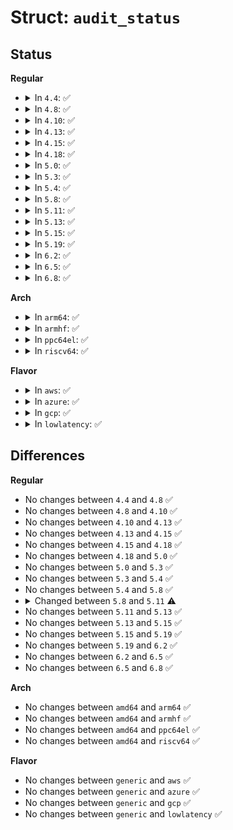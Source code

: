 # Struct: <code>audit_status</code>

## Status
<b>Regular</b>
<ul>
<li>
<details>
<summary>In <code>4.4</code>: ✅</summary>

```c
struct audit_status {
    __u32 mask;
    __u32 enabled;
    __u32 failure;
    __u32 pid;
    __u32 rate_limit;
    __u32 backlog_limit;
    __u32 lost;
    __u32 backlog;
    __u32 version;
    __u32 feature_bitmap;
    __u32 backlog_wait_time;
};
```
</details>
</li>
<li>
<details>
<summary>In <code>4.8</code>: ✅</summary>

```c
struct audit_status {
    __u32 mask;
    __u32 enabled;
    __u32 failure;
    __u32 pid;
    __u32 rate_limit;
    __u32 backlog_limit;
    __u32 lost;
    __u32 backlog;
    __u32 version;
    __u32 feature_bitmap;
    __u32 backlog_wait_time;
};
```
</details>
</li>
<li>
<details>
<summary>In <code>4.10</code>: ✅</summary>

```c
struct audit_status {
    __u32 mask;
    __u32 enabled;
    __u32 failure;
    __u32 pid;
    __u32 rate_limit;
    __u32 backlog_limit;
    __u32 lost;
    __u32 backlog;
    __u32 version;
    __u32 feature_bitmap;
    __u32 backlog_wait_time;
};
```
</details>
</li>
<li>
<details>
<summary>In <code>4.13</code>: ✅</summary>

```c
struct audit_status {
    __u32 mask;
    __u32 enabled;
    __u32 failure;
    __u32 pid;
    __u32 rate_limit;
    __u32 backlog_limit;
    __u32 lost;
    __u32 backlog;
    __u32 version;
    __u32 feature_bitmap;
    __u32 backlog_wait_time;
};
```
</details>
</li>
<li>
<details>
<summary>In <code>4.15</code>: ✅</summary>

```c
struct audit_status {
    __u32 mask;
    __u32 enabled;
    __u32 failure;
    __u32 pid;
    __u32 rate_limit;
    __u32 backlog_limit;
    __u32 lost;
    __u32 backlog;
    __u32 version;
    __u32 feature_bitmap;
    __u32 backlog_wait_time;
};
```
</details>
</li>
<li>
<details>
<summary>In <code>4.18</code>: ✅</summary>

```c
struct audit_status {
    __u32 mask;
    __u32 enabled;
    __u32 failure;
    __u32 pid;
    __u32 rate_limit;
    __u32 backlog_limit;
    __u32 lost;
    __u32 backlog;
    __u32 version;
    __u32 feature_bitmap;
    __u32 backlog_wait_time;
};
```
</details>
</li>
<li>
<details>
<summary>In <code>5.0</code>: ✅</summary>

```c
struct audit_status {
    __u32 mask;
    __u32 enabled;
    __u32 failure;
    __u32 pid;
    __u32 rate_limit;
    __u32 backlog_limit;
    __u32 lost;
    __u32 backlog;
    __u32 version;
    __u32 feature_bitmap;
    __u32 backlog_wait_time;
};
```
</details>
</li>
<li>
<details>
<summary>In <code>5.3</code>: ✅</summary>

```c
struct audit_status {
    __u32 mask;
    __u32 enabled;
    __u32 failure;
    __u32 pid;
    __u32 rate_limit;
    __u32 backlog_limit;
    __u32 lost;
    __u32 backlog;
    __u32 version;
    __u32 feature_bitmap;
    __u32 backlog_wait_time;
};
```
</details>
</li>
<li>
<details>
<summary>In <code>5.4</code>: ✅</summary>

```c
struct audit_status {
    __u32 mask;
    __u32 enabled;
    __u32 failure;
    __u32 pid;
    __u32 rate_limit;
    __u32 backlog_limit;
    __u32 lost;
    __u32 backlog;
    __u32 version;
    __u32 feature_bitmap;
    __u32 backlog_wait_time;
};
```
</details>
</li>
<li>
<details>
<summary>In <code>5.8</code>: ✅</summary>

```c
struct audit_status {
    __u32 mask;
    __u32 enabled;
    __u32 failure;
    __u32 pid;
    __u32 rate_limit;
    __u32 backlog_limit;
    __u32 lost;
    __u32 backlog;
    __u32 version;
    __u32 feature_bitmap;
    __u32 backlog_wait_time;
};
```
</details>
</li>
<li>
<details>
<summary>In <code>5.11</code>: ✅</summary>

```c
struct audit_status {
    __u32 mask;
    __u32 enabled;
    __u32 failure;
    __u32 pid;
    __u32 rate_limit;
    __u32 backlog_limit;
    __u32 lost;
    __u32 backlog;
    __u32 version;
    __u32 feature_bitmap;
    __u32 backlog_wait_time;
    __u32 backlog_wait_time_actual;
};
```
</details>
</li>
<li>
<details>
<summary>In <code>5.13</code>: ✅</summary>

```c
struct audit_status {
    __u32 mask;
    __u32 enabled;
    __u32 failure;
    __u32 pid;
    __u32 rate_limit;
    __u32 backlog_limit;
    __u32 lost;
    __u32 backlog;
    __u32 version;
    __u32 feature_bitmap;
    __u32 backlog_wait_time;
    __u32 backlog_wait_time_actual;
};
```
</details>
</li>
<li>
<details>
<summary>In <code>5.15</code>: ✅</summary>

```c
struct audit_status {
    __u32 mask;
    __u32 enabled;
    __u32 failure;
    __u32 pid;
    __u32 rate_limit;
    __u32 backlog_limit;
    __u32 lost;
    __u32 backlog;
    __u32 version;
    __u32 feature_bitmap;
    __u32 backlog_wait_time;
    __u32 backlog_wait_time_actual;
};
```
</details>
</li>
<li>
<details>
<summary>In <code>5.19</code>: ✅</summary>

```c
struct audit_status {
    __u32 mask;
    __u32 enabled;
    __u32 failure;
    __u32 pid;
    __u32 rate_limit;
    __u32 backlog_limit;
    __u32 lost;
    __u32 backlog;
    __u32 version;
    __u32 feature_bitmap;
    __u32 backlog_wait_time;
    __u32 backlog_wait_time_actual;
};
```
</details>
</li>
<li>
<details>
<summary>In <code>6.2</code>: ✅</summary>

```c
struct audit_status {
    __u32 mask;
    __u32 enabled;
    __u32 failure;
    __u32 pid;
    __u32 rate_limit;
    __u32 backlog_limit;
    __u32 lost;
    __u32 backlog;
    __u32 version;
    __u32 feature_bitmap;
    __u32 backlog_wait_time;
    __u32 backlog_wait_time_actual;
};
```
</details>
</li>
<li>
<details>
<summary>In <code>6.5</code>: ✅</summary>

```c
struct audit_status {
    __u32 mask;
    __u32 enabled;
    __u32 failure;
    __u32 pid;
    __u32 rate_limit;
    __u32 backlog_limit;
    __u32 lost;
    __u32 backlog;
    __u32 version;
    __u32 feature_bitmap;
    __u32 backlog_wait_time;
    __u32 backlog_wait_time_actual;
};
```
</details>
</li>
<li>
<details>
<summary>In <code>6.8</code>: ✅</summary>

```c
struct audit_status {
    __u32 mask;
    __u32 enabled;
    __u32 failure;
    __u32 pid;
    __u32 rate_limit;
    __u32 backlog_limit;
    __u32 lost;
    __u32 backlog;
    __u32 version;
    __u32 feature_bitmap;
    __u32 backlog_wait_time;
    __u32 backlog_wait_time_actual;
};
```
</details>
</li>
</ul>
<b>Arch</b>
<ul>
<li>
<details>
<summary>In <code>arm64</code>: ✅</summary>

```c
struct audit_status {
    __u32 mask;
    __u32 enabled;
    __u32 failure;
    __u32 pid;
    __u32 rate_limit;
    __u32 backlog_limit;
    __u32 lost;
    __u32 backlog;
    __u32 version;
    __u32 feature_bitmap;
    __u32 backlog_wait_time;
};
```
</details>
</li>
<li>
<details>
<summary>In <code>armhf</code>: ✅</summary>

```c
struct audit_status {
    __u32 mask;
    __u32 enabled;
    __u32 failure;
    __u32 pid;
    __u32 rate_limit;
    __u32 backlog_limit;
    __u32 lost;
    __u32 backlog;
    __u32 version;
    __u32 feature_bitmap;
    __u32 backlog_wait_time;
};
```
</details>
</li>
<li>
<details>
<summary>In <code>ppc64el</code>: ✅</summary>

```c
struct audit_status {
    __u32 mask;
    __u32 enabled;
    __u32 failure;
    __u32 pid;
    __u32 rate_limit;
    __u32 backlog_limit;
    __u32 lost;
    __u32 backlog;
    __u32 version;
    __u32 feature_bitmap;
    __u32 backlog_wait_time;
};
```
</details>
</li>
<li>
<details>
<summary>In <code>riscv64</code>: ✅</summary>

```c
struct audit_status {
    __u32 mask;
    __u32 enabled;
    __u32 failure;
    __u32 pid;
    __u32 rate_limit;
    __u32 backlog_limit;
    __u32 lost;
    __u32 backlog;
    __u32 version;
    __u32 feature_bitmap;
    __u32 backlog_wait_time;
};
```
</details>
</li>
</ul>
<b>Flavor</b>
<ul>
<li>
<details>
<summary>In <code>aws</code>: ✅</summary>

```c
struct audit_status {
    __u32 mask;
    __u32 enabled;
    __u32 failure;
    __u32 pid;
    __u32 rate_limit;
    __u32 backlog_limit;
    __u32 lost;
    __u32 backlog;
    __u32 version;
    __u32 feature_bitmap;
    __u32 backlog_wait_time;
};
```
</details>
</li>
<li>
<details>
<summary>In <code>azure</code>: ✅</summary>

```c
struct audit_status {
    __u32 mask;
    __u32 enabled;
    __u32 failure;
    __u32 pid;
    __u32 rate_limit;
    __u32 backlog_limit;
    __u32 lost;
    __u32 backlog;
    __u32 version;
    __u32 feature_bitmap;
    __u32 backlog_wait_time;
};
```
</details>
</li>
<li>
<details>
<summary>In <code>gcp</code>: ✅</summary>

```c
struct audit_status {
    __u32 mask;
    __u32 enabled;
    __u32 failure;
    __u32 pid;
    __u32 rate_limit;
    __u32 backlog_limit;
    __u32 lost;
    __u32 backlog;
    __u32 version;
    __u32 feature_bitmap;
    __u32 backlog_wait_time;
};
```
</details>
</li>
<li>
<details>
<summary>In <code>lowlatency</code>: ✅</summary>

```c
struct audit_status {
    __u32 mask;
    __u32 enabled;
    __u32 failure;
    __u32 pid;
    __u32 rate_limit;
    __u32 backlog_limit;
    __u32 lost;
    __u32 backlog;
    __u32 version;
    __u32 feature_bitmap;
    __u32 backlog_wait_time;
};
```
</details>
</li>
</ul>

## Differences
<b>Regular</b>
<ul>
<li>
No changes between <code>4.4</code> and <code>4.8</code> ✅
</li>
<li>
No changes between <code>4.8</code> and <code>4.10</code> ✅
</li>
<li>
No changes between <code>4.10</code> and <code>4.13</code> ✅
</li>
<li>
No changes between <code>4.13</code> and <code>4.15</code> ✅
</li>
<li>
No changes between <code>4.15</code> and <code>4.18</code> ✅
</li>
<li>
No changes between <code>4.18</code> and <code>5.0</code> ✅
</li>
<li>
No changes between <code>5.0</code> and <code>5.3</code> ✅
</li>
<li>
No changes between <code>5.3</code> and <code>5.4</code> ✅
</li>
<li>
No changes between <code>5.4</code> and <code>5.8</code> ✅
</li>
<li>
<details>
<summary>Changed between <code>5.8</code> and <code>5.11</code> ⚠️</summary>
<ul>
<li>
<b>Field added. </b>
<code>__u32 backlog_wait_time_actual</code>
</li>
</ul>
</details>
</li>
<li>
No changes between <code>5.11</code> and <code>5.13</code> ✅
</li>
<li>
No changes between <code>5.13</code> and <code>5.15</code> ✅
</li>
<li>
No changes between <code>5.15</code> and <code>5.19</code> ✅
</li>
<li>
No changes between <code>5.19</code> and <code>6.2</code> ✅
</li>
<li>
No changes between <code>6.2</code> and <code>6.5</code> ✅
</li>
<li>
No changes between <code>6.5</code> and <code>6.8</code> ✅
</li>
</ul>
<b>Arch</b>
<ul>
<li>
No changes between <code>amd64</code> and <code>arm64</code> ✅
</li>
<li>
No changes between <code>amd64</code> and <code>armhf</code> ✅
</li>
<li>
No changes between <code>amd64</code> and <code>ppc64el</code> ✅
</li>
<li>
No changes between <code>amd64</code> and <code>riscv64</code> ✅
</li>
</ul>
<b>Flavor</b>
<ul>
<li>
No changes between <code>generic</code> and <code>aws</code> ✅
</li>
<li>
No changes between <code>generic</code> and <code>azure</code> ✅
</li>
<li>
No changes between <code>generic</code> and <code>gcp</code> ✅
</li>
<li>
No changes between <code>generic</code> and <code>lowlatency</code> ✅
</li>
</ul>
